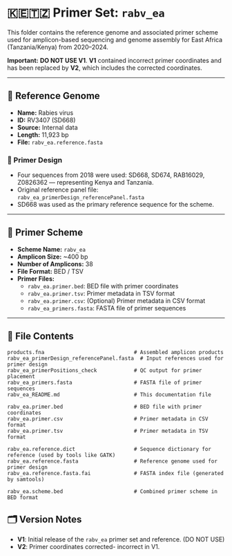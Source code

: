 # 🇰🇪🇹🇿 Primer Set: `rabv_ea`

This folder contains the reference genome and associated primer scheme used for amplicon-based sequencing and genome assembly for East Africa (Tanzania/Kenya) from 2020–2024.

**Important:** **DO NOT USE V1**. **V1** contained incorrect primer coordinates and has been replaced by **V2**, which includes the corrected coordinates.

---

## 📌 Reference Genome

- **Name:** Rabies virus  
- **ID:** RV3407 (SD668)  
- **Source:** Internal data  
- **Length:** 11,923 bp  
- **File:** `rabv_ea.reference.fasta`

### 🔧 Primer Design

- Four sequences from 2018 were used: SD668, SD674, RAB16029, Z0826362 — representing Kenya and Tanzania.  
- Original reference panel file: `rabv_ea_primerDesign_referencePanel.fasta`  
- SD668 was used as the primary reference sequence for the scheme.

---

## 🧬 Primer Scheme

- **Scheme Name:** `rabv_ea`  
- **Amplicon Size:** ~400 bp  
- **Number of Amplicons:** 38  
- **File Format:** BED / TSV  
- **Primer Files:**
  - `rabv_ea.primer.bed`: BED file with primer coordinates  
  - `rabv_ea.primer.tsv`: Primer metadata in TSV format  
  - `rabv_ea.primer.csv`: (Optional) Primer metadata in CSV format  
  - `rabv_ea_primers.fasta`: FASTA file of primer sequences  

---

## 📁 File Contents

```
products.fna                             # Assembled amplicon products
rabv_ea_primerDesign_referencePanel.fasta  # Input references used for primer design
rabv_ea_primerPositions_check            # QC output for primer placement
rabv_ea_primers.fasta                    # FASTA file of primer sequences
rabv_ea_README.md                        # This documentation file

rabv_ea.primer.bed                       # BED file with primer coordinates
rabv_ea.primer.csv                       # Primer metadata in CSV format
rabv_ea.primer.tsv                       # Primer metadata in TSV format

rabv_ea.reference.dict                   # Sequence dictionary for reference (used by tools like GATK)
rabv_ea.reference.fasta                  # Reference genome used for primer design
rabv_ea.reference.fasta.fai              # FASTA index file (generated by samtools)

rabv_ea.scheme.bed                       # Combined primer scheme in BED format
```

## 🗂️ Version Notes

- **V1**: Initial release of the `rabv_ea` primer set and reference. (DO NOT USE)
- **V2**: Primer coordinates corrected- incorrect in V1.
